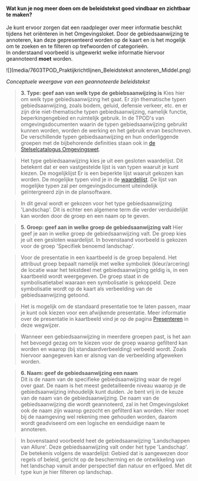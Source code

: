 ﻿#### Wat kun je nog meer doen om de beleidstekst goed vindbaar en zichtbaar te maken?

Je kunt ervoor zorgen dat een raadpleger over meer informatie beschikt tijdens
het oriënteren in het Omgevingsloket. Door de gebiedsaanwijzing te
annoteren, kan deze gepresenteerd worden op de kaart en is het mogelijk om te
zoeken en te filteren op trefwoorden of categorieën.  
In onderstaand voorbeeld is uitgewerkt welke informatie hiervoor geannoteerd
**moet** worden.

![](media/7603TPOD_Praktijkrichtlijnen_Beleidstekst annoteren_Middel.png)

*Conceptuele weergave van een geannoteerde beleidstekst*

>   **3. Type: geef aan van welk type de gebiebsaanwijzing is**
>   Kies hier om welk type gebiedsaanwijzing het gaat. Er zijn thematische typen
>   gebiedsaanwijzing, zoals bodem, geluid, defensie verkeer, etc. en er zijn drie
>   niet-thematische typen gebiedsaanwijzing, namelijk functie, beperkingengebied en
>   ruimtelijk gebruik. In de TPOD's van omgevingsdocumenten waarin de typen gebiedsaanwijzing gebruikt
>   kunnen worden, worden de werking en het gebruik ervan beschreven. De
>   verschillende typen gebiedsaanwijzing en hun onderliggende groepen met de
>   bijbehorende definities staan ook in [de Stelselcatalogus
>   Omgevingswet](https://stelselcatalogus.omgevingswet.overheid.nl/).

>   Het type gebiedsaanwijzing kies je uit een gesloten waardelijst.
>   Dit betekent dat er een vastgestelde lijst is van typen waaruit je kunt kiezen.
>   De mogelijklijst Er is een beperkte lijst waaruit gekozen kan worden. 
>   De mogelijke typen vind je in de [waardelijst](https://stelselcatalogus.omgevingswet.overheid.nl/waardelijstenpagina).
>   De lijst van mogelijke typen zal per omgevingsdocument uiteindelijk geïntergreerd
>   zijn in de plansoftware.

>   In dit geval wordt er gekozen voor het type gebiedsaanwijzing 'Landschap'.
>   Dit is echter een algemene term die verder verduidelijkt kan worden door 
>   de groep en een naam op te geven.

>   **5. Groep: geef aan in welke groep de gebiedsaanwijzing valt**
>   Hier geef je aan in welke groep de gebiedsaanwijzing valt. De groep
>   kies je uit een gesloten waardelijst. In bovenstaand voorbeeld is gekozen 
>   voor de groep 'Specifiek benoemd landschap'.

>   Voor de presentatie in een kaartbeeld is de groep bepalend.
>   Het attribuut groep bepaalt namelijk met welke symboliek (kleur/arcering) de
>   locatie waar het tekstdeel met gebiedsaanwijzing geldig is, in een kaartbeeld wordt
>   weergegeven. De groep staat in de symbolisatietabel waaraan
>   een symbolisatie is gekoppeld. Deze symbolisatie wordt op de kaart als
>   verbeelding van de gebiedsaanwijzing getoond.

>   Het is mogelijk om de standaard presentatie toe te laten passen, maar je
>   kunt ook kiezen voor een afwijkende presentatie. Meer informatie over de
>   presentatie in kaartbeeld vind je op de pagina [Presenteren](/presenteren)
>   in deze wegwijzer.

>   Wanneer een gebiedsaanwijzing in meerdere groepen past, is het aan het bevoegd gezag 
>   om te kiezen voor de groep waarop gefilterd kan worden en waarop (bij 
>   standaardverbeelding) verbeeld wordt. Zoals hiervoor aangegeven kan er 
>   alsnog van de verbeelding afgeweken worden.

>   **6. Naam: geef de gebiedsaanwijzing een naam**  
>   Dit is de naam van de specifieke gebiedsaanwijzing waar de regel over gaat. De naam is het meest gedetailleerde niveau waarop
>   je de gebiedsaanwijzing inhoudelijk kunt duiden. Je bent vrij in de keuze van de naam van 
>   de gebiedsaanwijzing. De naam van de gebiedsaanwijzing die wordt geannoteerd, zal in het Omgevingsloket ook de naam zijn waarop 
>   gezocht en gefilterd kan worden. Hier moet bij de naamgeving wel rekening mee gehouden worden, daarom
>   wordt geadviseerd om een logische en eenduidige naam te annoteren.

>   In bovenstaand voorbeeld heet de gebiedsaanwijzing 'Landschappen van Allure'. 
>   Deze gebiedsaanwijzing valt onder het type 'Landschap'. De betekenis volgens de waardelijst:
>   Gebied dat is aangewezen door regels of beleid, gericht op de bescherming en de ontwikkeling 
>   van het landschap vanuit ander perspectief dan natuur en erfgoed. Met dit type kun je hier filteren
>   op landschap.




